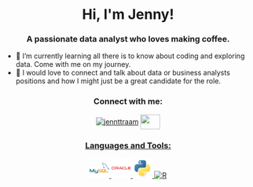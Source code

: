 <h1 align="center">Hi, I'm Jenny!</h1>
<h3 align="center">A passionate data analyst who loves making coffee.</h3>

- 🌱 I’m currently learning all there is to know about coding and exploring data. Come with me on my journey.
- 🤝 I would love to connect and talk about data or business analysts positions and how I might just be a great candidate for the role.



<h3 align="center">Connect with me:</h3>
<p align="center">
<a href="https://linkedin.com/in/jennttraan" target="blank"><img align="center" src="https://raw.githubusercontent.com/rahuldkjain/github-profile-readme-generator/master/src/images/icons/Social/linked-in-alt.svg" alt="jennttraam" height="30" width="40" /></a>
<a href="https://public.tableau.com/app/profile/jenny.tran8171/vizzes" target="blank"><img align="center" src="https://cdn.worldvectorlogo.com/logos/tableau-software.svg" height="30" width="40" />  
</p>

<h3 align="center">Languages and Tools:</h3>
<p align="center"> <a href="https://www.mysql.com/" target="_blank" rel="noreferrer"> <img src="https://raw.githubusercontent.com/devicons/devicon/master/icons/mysql/mysql-original-wordmark.svg" alt="mysql" width="40" height="40"/> </a> <a href="https://www.oracle.com/" target="_blank" rel="noreferrer"> <img src="https://raw.githubusercontent.com/devicons/devicon/master/icons/oracle/oracle-original.svg" alt="oracle" width="40" height="40"/> </a> <a href="https://www.python.org" target="_blank" rel="noreferrer"> <img src="https://raw.githubusercontent.com/devicons/devicon/master/icons/python/python-original.svg" alt="python" width="40" height="40"/> </a> <a href="https://www.r-project.org" target="_blank" rel="noreferrer"> <img src="https://www.r-project.org/Rlogo.png" alt="R" width="40" height="40"/> </a> </p>



<!---
jennttraan/jennttraan is a ✨ special ✨ repository because its `README.md` (this file) appears on your GitHub profile.
You can click the Preview link to take a look at your changes.
--->
